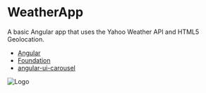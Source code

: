 # WeatherApp
A basic Angular app that uses the Yahoo Weather API and HTML5 Geolocation.

* [Angular](https://angularjs.org/)
* [Foundation](http://foundation.zurb.com/)
* [angular-ui-carousel](https://github.com/mihnsen/ui-carousel)

![Logo](http://philvr.com/Projects/img/misc/WeatherApp.png)
